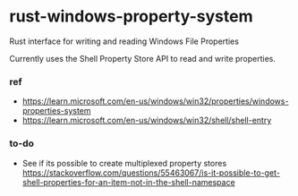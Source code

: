 # rust-windows-property-system
Rust interface for writing and reading Windows File Properties

Currently uses the Shell Property Store API to read and write properties.

### ref
- https://learn.microsoft.com/en-us/windows/win32/properties/windows-properties-system
- https://learn.microsoft.com/en-us/windows/win32/shell/shell-entry

### to-do
- See if its possible to create multiplexed property stores https://stackoverflow.com/questions/55463067/is-it-possible-to-get-shell-properties-for-an-item-not-in-the-shell-namespace
